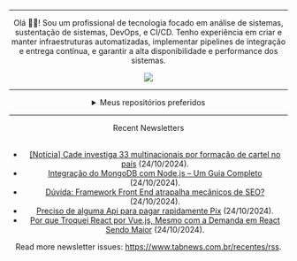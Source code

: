 <div align="center">
<hr>
<p>Olá 👋🏾! Sou um profissional de tecnologia focado em análise de sistemas, sustentação de sistemas, DevOps, e CI/CD. Tenho experiência em criar e manter infraestruturas automatizadas, implementar pipelines de integração e entrega contínua, e garantir a alta disponibilidade e performance dos sistemas.</p>
  <img src="https://media.giphy.com/media/yAGIvCiwPJn5C/giphy.gif">
<hr>
  <details>
  <summary>Meus repositórios preferidos</summary>
  <br />
  Alguns dos meus melhores repositórios:
  <br />
<br />
  <ul><li><a href=https://github.com/KubeNerd/aluratube target="_blank" rel="noopener noreferrer">KubeNerd/aluratube</a> (<b>0</b> ✨ and <b>0</b> 🍴): Aluratube - Desenvolvido durante a imersão React da Alura no final de 2022</li><li><a href=https://github.com/KubeNerd/nlw-ia target="_blank" rel="noopener noreferrer">KubeNerd/nlw-ia</a> (<b>0</b> ✨ and <b>0</b> 🍴): Projeto desenvolvido durante a NLW IA - Usando a API da OPENAI</li><li><a href=https://github.com/KubeNerd/nlw-journey-ia target="_blank" rel="noopener noreferrer">KubeNerd/nlw-journey-ia</a> (<b>0</b> ✨ and <b>0</b> 🍴): NLW IA - Agent de viagens usando python + langchain + GPT</li>
<li>More coming soon :).</li>
</ul>
  </details>
  <hr/>
    <summary>Recent Newsletters</summary>
  <br />
  <ul>
    <li><a href=https://www.tabnews.com.br/Wellington79/noticia-cade-investiga-33-multinacionais-por-formacao-de-cartel-no-pais target="_blank" rel="noopener noreferrer">[Notícia] Cade investiga 33 multinacionais por formação de cartel no país</a> (24/10/2024).</li><li><a href=https://www.tabnews.com.br/warmachine13/integracao-do-mongodb-com-node-js-um-guia-completo target="_blank" rel="noopener noreferrer">Integração do MongoDB com Node.js – Um Guia Completo</a> (24/10/2024).</li><li><a href=https://www.tabnews.com.br/Spacery/duvida-framework-front-end-atrapalha-mecanicos-de-seo target="_blank" rel="noopener noreferrer">Dúvida: Framework Front End atrapalha mecânicos de SEO?</a> (24/10/2024).</li><li><a href=https://www.tabnews.com.br/DivinSphere/preciso-de-alguma-api-para-pagar-rapidamente-pix target="_blank" rel="noopener noreferrer">Preciso de alguma Api para pagar rapidamente Pix</a> (24/10/2024).</li><li><a href=https://www.tabnews.com.br/davidsousa/por-que-troquei-react-por-vue-js-mesmo-com-a-demanda-em-react-sendo-maior target="_blank" rel="noopener noreferrer">Por que Troquei React por Vue.js, Mesmo com a Demanda em React Sendo Maior</a> (24/10/2024).</li>
  </ul>
<p>Read more newsletter issues: <a href="https://www.tabnews.com.br/recentes/rss">https://www.tabnews.com.br/recentes/rss</a>.</p>
  </details>
